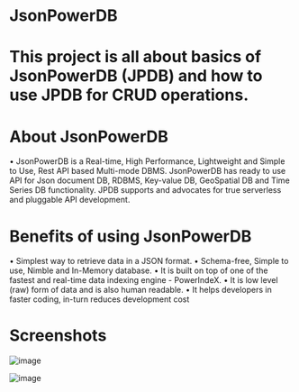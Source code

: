 # JsonPowerDB
# This project is all about basics of JsonPowerDB (JPDB) and how to use JPDB for CRUD operations.


# About JsonPowerDB
•	JsonPowerDB is a Real-time, High Performance, Lightweight and Simple to Use, Rest API based Multi-mode DBMS. JsonPowerDB has ready to use API for Json document DB, RDBMS, Key-value DB, GeoSpatial DB and Time Series DB functionality. JPDB supports and advocates for true serverless and pluggable API development.

# Benefits of using JsonPowerDB
•	Simplest way to retrieve data in a JSON format.
•	Schema-free, Simple to use, Nimble and In-Memory database.
•	It is built on top of one of the fastest and real-time data indexing engine - PowerIndeX.
•	It is low level (raw) form of data and is also human readable.
•	It helps developers in faster coding, in-turn reduces development cost


# Screenshots
![image](https://user-images.githubusercontent.com/68608081/171365277-3973a56d-7bda-4993-8afe-18124a3f80cc.png)

![image](https://user-images.githubusercontent.com/68608081/171402969-239eab04-7c59-4e54-ae78-c999eac0fcc2.png)



